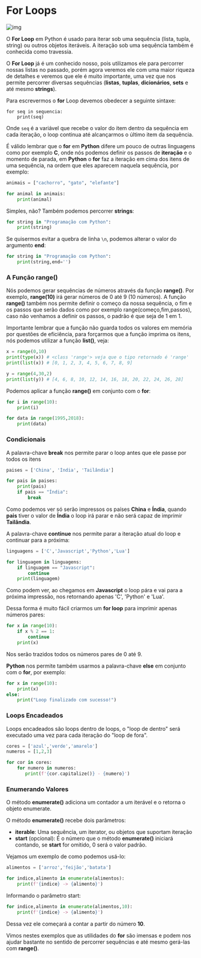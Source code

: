 # For Loops

![img](https://raw.githubusercontent.com/the-akira/Python-Iluminado/master/Imagens/ForLoop.png)

O **For Loop** em Python é usado para iterar sob uma sequência (lista, tupla, string) ou outros objetos iteráveis. A iteração sob uma sequência também é conhecida como travessia.

O **For Loop** já é um conhecido nosso, pois utilizamos ele para percorrer nossas listas no passado, porém agora veremos ele com uma maior riqueza de detalhes e veremos que ele é muito importante, uma vez que nos permite percorrer diversas sequências (**listas**, **tuplas**, **dicionários**, **sets** e até mesmo **strings**).

Para escrevermos o **for** Loop devemos obedecer a seguinte sintaxe:

```
for seq in sequencia:
    print(seq)
```

Onde `seq` é a variável que recebe o valor do item dentro da sequência em cada iteração, o loop continua até alcançarmos o último item da sequência.

É válido lembrar que o **for** em **Python** difere um pouco de outras linguagens como por exemplo **C**, onde nós podemos definir os passos de **iteração** e o momento de parada, em **Python** o **for** faz a iteração em cima dos itens de uma sequência, na ordem que eles aparecem naquela sequência, por exemplo:

```python
animais = ["cachorro", "gato", "elefante"]

for animal in animais: 
    print(animal)
```

Simples, não? Também podemos percorrer **strings**:

```python
for string in "Programação com Python":
    print(string)
```

Se quisermos evitar a quebra de linha `\n`, podemos alterar o valor do argumento **end**:

```python
for string in "Programação com Python":
    print(string,end='')
```

### A Função **range()**

Nós podemos gerar sequências de números através da função **range()**. Por exemplo, **range(10)** irá gerar números de 0 até 9 (10 números). A função **range()** também nos permite definir o começo da nossa sequência, o fim e os passos que serão dados como por exemplo range(começo,fim,passos), caso não venhamos a definir os passos, o padrão é que seja de 1 em 1. 

Importante lembrar que a função não guarda todos os valores em memória por questões de eficiência, para forçarmos que a função imprima os itens, nós podemos utilizar a função **list()**, veja:

```python
x = range(0,10)
print(type(x)) # <class 'range'> veja que o tipo retornado é 'range'
print(list(x)) # [0, 1, 2, 3, 4, 5, 6, 7, 8, 9]

y = range(4,30,2)
print(list(y)) # [4, 6, 8, 10, 12, 14, 16, 18, 20, 22, 24, 26, 28]
```

Podemos aplicar a função **range()** em conjunto com o **for**:

```python
for i in range(10):
    print(i)

for data in range(1995,2018):
    print(data)
```

### Condicionais

A palavra-chave **break** nos permite parar o loop antes que ele passe por todos os itens

```python
paises = ['China', 'Índia', 'Tailândia']

for pais in paises:
    print(pais)
    if pais == "Índia":
        break
```

Como podemos ver só serão impressos os países **China** e **Índia**, quando **pais** tiver o valor de **Índia** o loop irá parar e não será capaz de imprimir **Tailândia**.

A palavra-chave **continue** nos permite parar a iteração atual do loop e continuar para a próxima:

```python
linguagens = ['C','Javascript','Python','Lua']

for linguagem in linguagens:
    if linguagem == "Javascript":
        continue
    print(linguagem)
```

Como podem ver, ao chegamos em **Javascript** o loop pára e vai para a próxima impressão, nos retornando apenas 'C', 'Python' e 'Lua'.

Dessa forma é muito fácil criarmos um **for loop** para imprimir apenas números pares:

```python
for x in range(10):
    if x % 2 == 1:
        continue
    print(x)
```

Nos serão trazidos todos os números pares de 0 até 9.

**Python** nos permite também usarmos a palavra-chave **else** em conjunto com o **for**, por exemplo:

```python
for x in range(10):
    print(x)
else:
    print("Loop finalizado com sucesso!")
```

### Loops Encadeados

Loops encadeados são loops dentro de loops, o "loop de dentro" será executado uma vez para cada iteração do "loop de fora".

```python
cores = ['azul','verde','amarelo']
numeros = [1,2,3]

for cor in cores:
    for numero in numeros:
       print(f'{cor.capitalize()} - {numero}')
```

### Enumerando Valores

O método **enumerate()** adiciona um contador a um iterável e o retorna o objeto enumerate.

O método **enumerate()** recebe dois parâmetros:

- **iterable**: Uma sequência, um iterator, ou objetos que suportam iteração
- **start** (opcional): É o número que o método **enumerate()** iniciará contando, se **start** for omitido, 0 será o valor padrão.

Vejamos um exemplo de como podemos usá-lo:

```python
alimentos = ['arroz','feijão','batata']

for indice,alimento in enumerate(alimentos):
    print(f'{indice} -> {alimento}')
```

Informando o parâmetro start:

```python
for indice,alimento in enumerate(alimentos,10):
    print(f'{indice} -> {alimento}')
```

Dessa vez ele começará a contar a partir do número **10**.

Vimos nestes exemplos que as utilidades do **for** são imensas e podem nos ajudar bastante no sentido de percorrer sequências e até mesmo gerá-las com **range()**.